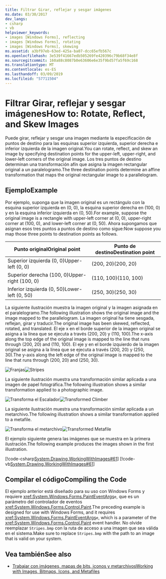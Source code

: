 ```yaml
---
title: Filtrar Girar, reflejar y sesgar imágenes
ms.date: 03/30/2017
dev_langs:
- csharp
- vb
helpviewer_keywords:
- images [Windows Forms], reflecting
- images [Windows Forms], rotating
- images [Windows Forms], skewing
ms.assetid: a3bf97eb-63ed-425a-ba07-dcc65efb567c
ms.openlocfilehash: 3e539f41667edb505269fe420396c79b68f34e8f
ms.sourcegitcommit: 160a88c8087b0e63606e6e35f9bd57fa5f69c168
ms.translationtype: MT
ms.contentlocale: es-ES
ms.lasthandoff: 03/09/2019
ms.locfileid: "57711504"
---
```

# <a name="how-to-rotate-reflect-and-skew-images"></a><span data-ttu-id="33f8c-102">Filtrar Girar, reflejar y sesgar imágenes</span><span class="sxs-lookup"><span data-stu-id="33f8c-102">How to: Rotate, Reflect, and Skew Images</span></span>
<span data-ttu-id="33f8c-103">Puede girar, reflejar y sesgar una imagen mediante la especificación de puntos de destino para las esquinas superior izquierda, superior derecha e inferior izquierda de la imagen original.</span><span class="sxs-lookup"><span data-stu-id="33f8c-103">You can rotate, reflect, and skew an image by specifying destination points for the upper-left, upper-right, and lower-left corners of the original image.</span></span> <span data-ttu-id="33f8c-104">Los tres puntos de destino determinan una transformación afín que asigna la imagen rectangular original a un paralelogramo.</span><span class="sxs-lookup"><span data-stu-id="33f8c-104">The three destination points determine an affine transformation that maps the original rectangular image to a parallelogram.</span></span>  
  
## <a name="example"></a><span data-ttu-id="33f8c-105">Ejemplo</span><span class="sxs-lookup"><span data-stu-id="33f8c-105">Example</span></span>  
 <span data-ttu-id="33f8c-106">Por ejemplo, suponga que la imagen original es un rectángulo con la esquina superior izquierda en (0, 0), la esquina superior derecha en (100, 0) y en la esquina inferior izquierda en (0, 50).</span><span class="sxs-lookup"><span data-stu-id="33f8c-106">For example, suppose the original image is a rectangle with upper-left corner at (0, 0), upper-right corner at (100, 0), and lower-left corner at (0, 50).</span></span> <span data-ttu-id="33f8c-107">Ahora supongamos que asignan esos tres puntos a puntos de destino como sigue:</span><span class="sxs-lookup"><span data-stu-id="33f8c-107">Now suppose you map those three points to destination points as follows.</span></span>  
  
|<span data-ttu-id="33f8c-108">Punto original</span><span class="sxs-lookup"><span data-stu-id="33f8c-108">Original point</span></span>|<span data-ttu-id="33f8c-109">Punto de destino</span><span class="sxs-lookup"><span data-stu-id="33f8c-109">Destination point</span></span>|  
|--------------------|-----------------------|  
|<span data-ttu-id="33f8c-110">Superior izquierda (0, 0)</span><span class="sxs-lookup"><span data-stu-id="33f8c-110">Upper-left (0, 0)</span></span>|<span data-ttu-id="33f8c-111">(200, 20)</span><span class="sxs-lookup"><span data-stu-id="33f8c-111">(200, 20)</span></span>|  
|<span data-ttu-id="33f8c-112">Superior derecha (100, 0)</span><span class="sxs-lookup"><span data-stu-id="33f8c-112">Upper-right (100, 0)</span></span>|<span data-ttu-id="33f8c-113">(110, 100)</span><span class="sxs-lookup"><span data-stu-id="33f8c-113">(110, 100)</span></span>|  
|<span data-ttu-id="33f8c-114">Inferior izquierda (0, 50)</span><span class="sxs-lookup"><span data-stu-id="33f8c-114">Lower-left (0, 50)</span></span>|<span data-ttu-id="33f8c-115">(250, 30)</span><span class="sxs-lookup"><span data-stu-id="33f8c-115">(250, 30)</span></span>|  
  
 <span data-ttu-id="33f8c-116">La siguiente ilustración muestra la imagen original y la imagen asignada en el paralelogramo.</span><span class="sxs-lookup"><span data-stu-id="33f8c-116">The following illustration shows the original image and the image mapped to the parallelogram.</span></span> <span data-ttu-id="33f8c-117">La imagen original ha tiene sesgada, reflejan, girar y traducir.</span><span class="sxs-lookup"><span data-stu-id="33f8c-117">The original image has been skewed, reflected, rotated, and translated.</span></span> <span data-ttu-id="33f8c-118">El eje x en el borde superior de la imagen original se asigna a la línea que se ejecuta a través (200, 20) y (110, 100).</span><span class="sxs-lookup"><span data-stu-id="33f8c-118">The x-axis along the top edge of the original image is mapped to the line that runs through (200, 20) and (110, 100).</span></span> <span data-ttu-id="33f8c-119">El eje y en el borde izquierdo de la imagen original se asigna a la línea que se ejecuta a través (200, 20) y (250, 30).</span><span class="sxs-lookup"><span data-stu-id="33f8c-119">The y-axis along the left edge of the original image is mapped to the line that runs through (200, 20) and (250, 30).</span></span>  
  
 <span data-ttu-id="33f8c-120">![Franjas](./media/stripes1.gif "Stripes1")</span><span class="sxs-lookup"><span data-stu-id="33f8c-120">![Stripes](./media/stripes1.gif "Stripes1")</span></span>  
  
 <span data-ttu-id="33f8c-121">La siguiente ilustración muestra una transformación similar aplicada a una imagen de papel fotográfica.</span><span class="sxs-lookup"><span data-stu-id="33f8c-121">The following illustration shows a similar transformation applied to a photographic image.</span></span>  
  
 <span data-ttu-id="33f8c-122">![Transforma el Escalador](./media/transformedclimber.png "TransformedClimber")</span><span class="sxs-lookup"><span data-stu-id="33f8c-122">![Transformed Climber](./media/transformedclimber.png "TransformedClimber")</span></span>  
  
 <span data-ttu-id="33f8c-123">La siguiente ilustración muestra una transformación similar aplicada a un metarchivo.</span><span class="sxs-lookup"><span data-stu-id="33f8c-123">The following illustration shows a similar transformation applied to a metafile.</span></span>  
  
 <span data-ttu-id="33f8c-124">![Transforma el metarchivo](./media/transformedmetafile.png "TransformedMetafile")</span><span class="sxs-lookup"><span data-stu-id="33f8c-124">![Transformed Metafile](./media/transformedmetafile.png "TransformedMetafile")</span></span>  
  
 <span data-ttu-id="33f8c-125">El ejemplo siguiente genera las imágenes que se muestra en la primera ilustración.</span><span class="sxs-lookup"><span data-stu-id="33f8c-125">The following example produces the images shown in the first illustration.</span></span>  
  
 [!code-csharp[System.Drawing.WorkingWithImages#61](~/samples/snippets/csharp/VS_Snippets_Winforms/System.Drawing.WorkingWithImages/CS/Class1.cs#61)]
 [!code-vb[System.Drawing.WorkingWithImages#61](~/samples/snippets/visualbasic/VS_Snippets_Winforms/System.Drawing.WorkingWithImages/VB/Class1.vb#61)]  
  
## <a name="compiling-the-code"></a><span data-ttu-id="33f8c-126">Compilar el código</span><span class="sxs-lookup"><span data-stu-id="33f8c-126">Compiling the Code</span></span>  
 <span data-ttu-id="33f8c-127">El ejemplo anterior está diseñado para su uso con Windows Forms y requiere <xref:System.Windows.Forms.PaintEventArgs>`e`, que es un parámetro del controlador de eventos <xref:System.Windows.Forms.Control.Paint>.</span><span class="sxs-lookup"><span data-stu-id="33f8c-127">The preceding example is designed for use with Windows Forms, and it requires <xref:System.Windows.Forms.PaintEventArgs>`e`, which is a parameter of the <xref:System.Windows.Forms.Control.Paint> event handler.</span></span> <span data-ttu-id="33f8c-128">No olvide reemplazar `Stripes.bmp` con la ruta de acceso a una imagen que sea válida en el sistema.</span><span class="sxs-lookup"><span data-stu-id="33f8c-128">Make sure to replace `Stripes.bmp` with the path to an image that is valid on your system.</span></span>  
  
## <a name="see-also"></a><span data-ttu-id="33f8c-129">Vea también</span><span class="sxs-lookup"><span data-stu-id="33f8c-129">See also</span></span>
- [<span data-ttu-id="33f8c-130">Trabajar con imágenes, mapas de bits, iconos y metarchivos</span><span class="sxs-lookup"><span data-stu-id="33f8c-130">Working with Images, Bitmaps, Icons, and Metafiles</span></span>](working-with-images-bitmaps-icons-and-metafiles.md)
